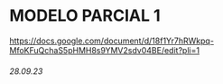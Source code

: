 # MODELO PARCIAL 1 

https://docs.google.com/document/d/18f1Yr7hRWkpq-MfoKFuQchaS5pHMH8s9YMV2sdv04BE/edit?pli=1


###### 28.09.23